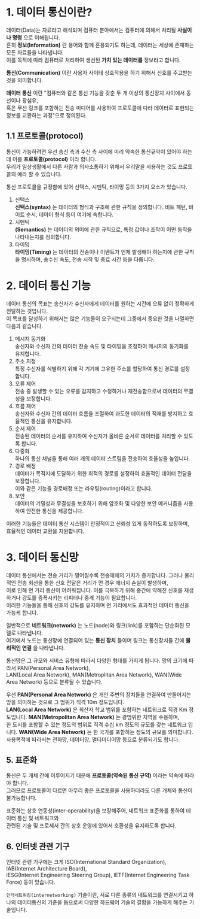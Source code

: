 # 1. 데이터 통신이란?

데이터(Data)는 자료라고 해석되며 컴퓨터 분야에서는 컴퓨터에 의해서 처리될 **사실이나 명령** 으로 이해됩니다.  
흔히 **정보(Information)** 란 용어와 함께 혼용되기도 하는데, 데이터는 세상에 존재하는 모든 자료들을 나타냅니다.  
이를 목적에 따라 컴퓨터로 처리하여 생선된 **가치 있는 데이터를** 정보라고 합니다.

**통신(Communication)** 이란 사용자 사이테 상호작용을 하기 위해서 신호를 주고받는 것을 의미합니다.

**데이터 통신** 이란 "컴퓨터와 같은 통신 기능을 갖춘 두 개 이상의 통신장치 사이에서 동선이나 광섬유,  
혹은 무선 링크를 포함하는 전송 미디어를 사용하여 프로토콜에 다라 데이터로 표현되는 정보를 교환하는 과정"으로 정의된다.

## 1.1 프로토콜(protocol)

통신이 가능하려면 우선 송신 측과 수신 측 사이에 미리 약속한 통신규약이 있어야 하는데 이를 **프로토콜(protocol)** 이라 합니다.  
우리가 일상생활에서 다른 사람과 의사소통하기 위해서 우리말을 사용하는 것도 프로토콜의 예라 할 수 있습니다.

통신 프로토콜을 규정함에 있어 신택스, 시멘틱, 타이밍 등의 3가지 요소가 있습니다.

1. 신택스  
   **신택스(syntax)** 는 데이터의 형식과 구조에 관한 규칙을 정의합니다. 비트 패턴, 바이트 순서, 데이터 형식 등이 여기에 속합니다.
2. 시멘틱  
   **(Semantics)** 는 데이터의 의미에 관한 규칙으로, 특정 값이나 조작이 어떤 동작을 나타내는지를 정의합니다.
3. 타이밍  
   **타이밍(Timing)** 는 데이터의 전송이나 이벤트가 언제 발생해야 하는지에 관한 규칙을 명시하며, 송수신 속도, 전송 시작 및 종료 시간 등을 다룹니다.

# 2. 데이터 통신 기능

데이터 통신의 목표는 송신자가 수신자에게 데이터를 원하는 시간에 오류 없이 정확하게 전달하는 것입니다.  
이 목표를 달성하기 위해서는 많은 기능들이 요구되는데 그중에서 중요한 것을 나열하면 다음과 같습니다.

1. 메시지 동기화  
   송신자와 수신자 간의 데이터 전송 속도 및 타이밍을 조정하여 메시지의 동기화를 유지합니다.
2. 주소 지정  
   특정 수신자를 식별하기 위해 각 기기에 고유한 주소를 할당하여 통신 경로를 설정합니다.
3. 오류 제어  
   전송 중 발생할 수 있는 오류를 감지하고 수정하거나 재전송함으로써 데이터의 무결성을 보장합니다.
4. 흐름 제어  
   송신자와 수신자 간의 데이터 흐름을 조절하여 과도한 데이터의 적재를 방지하고 효율적인 통신을 유지합니다.
5. 순서 제어  
   전송된 데이터의 순서를 유지하여 수신자가 올바른 순서로 데이터를 처리할 수 있도록 합니다.
6. 다중화  
   하나의 통신 채널을 통해 여러 개의 데이터 스트림을 전송하여 효율성을 높입니다.
7. 경로 배정  
   데이터가 목적지에 도달하기 위한 최적의 경로를 설정하여 효율적인 데이터 전달을 보장합니다.  
   이와 같은 기능을 경로배정 또는 라우팅(routing)이라고 합니다.
8. 보안  
   데이터의 기밀성과 무결성을 보호하기 위해 암호화 및 다양한 보안 메커니즘을 사용하여 안전한 통신을 제공합니다.

이러한 기능들은 데이터 통신 시스템이 안정적이고 신뢰성 있게 동작하도록 보장하며, 효율적인 데이터 교환을 지원합니다.

# 3. 데이터 통신망

데이터 통신에서는 전송 거리가 멀어질수록 전송매체의 가치가 증가합니다. 그러나 물리적인 전송 회선을 통한 신호 전달은 거리가 먼 경우 에너지 손실이 발생하며,  
이로 인해 먼 거리 통신이 어려워집니다. 이를 극복하기 위해 중간에 약해진 신호를 재생하거나 강도를 증폭시키는 리피터나 중계 기능이 필요합니다.  
이러한 기능들을 통해 신호의 강도를 유지하며 먼 거리에서도 효과적인 데이터 통신을 가능케 합니다.

일반적으로 **네트워크(network)** 는 노드(node)와 링크(link)를 포함하는 단순화된 모델로 나타냅니다.  
여기에서 노드는 통신망에 연결되어 있는 **통신 장치** 들이며 링크는 통신장치들 간에 **물리적인 연결** 을 나타냅니다.

통신망은 그 규모와 서비스 유형에 따라서 다양한 형태를 가지게 됩니다. 망의 크기에 따라서 PAN(Personal Area Network),  
LAN(Local Area Network), MAN(Metroplitan Area Network), WAN(Wide Area Network) 등으로 분류될 수 있습니다.

우선 **PAN(Personal Area Network)** 은 개인 주변의 장치들을 연결하여 만들어지는 망을 의미하는 것으로 그 범위가 직격 10m 정도입니다.  
**LAN(Local Area Network)** 은 회산자 학교 범위를 포함하는 네트워크로 직경 Km 정도입니다. **MAN(Metropolitan Area Network)** 는 광범위한 지역을 수용하며,  
한 도시를 포함할 수 있는 정도의 범위로 직격 수십 km 정도의 규모를 갖는 네트워크 입니다. **WAN(Wide Area Network)** 는 한 국가를 포함하는 정도의 규모를 의미합니다.  
사용목적에 따라서는 전화망, 데이터망, 멀티미디어망 등으로 분류되기도 합니다.

## 5. 표준화

통신은 두 개체 간에 이루어지기 때문에 **프로토콜(약속된 통신 규약)** 이라는 약속에 따라야 합니다.  
그러므로 프로토콜이 다르면 아무리 좋은 프로토콜을 사용하더라도 다른 개체와 통신이 불가능합니다.

표준화는 상호 연동성(inter-operability)을 보장해주어, 네트워크 표준화를 통하여 데이터 통신 및 네트워크와  
관련된 기술 및 프로세서 간의 상호 운영에 있어서 호환성을 유지하도록 합니다.

## 6. 인터넷 관련 기구

인터넷 관련 기구에는 크게 ISO(International Standard Organization), IAB(Internet Architecture Board),  
IESG(Internet Engineering Steering Group), IETF(Internet Engineering Task Force) 등이 있습니다.

`인터네트워킹(internetworking)` 기술이란, 서로 다른 종류의 네트워크를 연결시키고 하나의 데이터통신의 기준을 둠으로써 다양한 하드웨어 기술의 결합을 가능하게 해주는 기술입니다.
